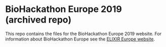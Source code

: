 # BioHackathon Europe 2019 (archived repo)
This repo contains the files for the BioHackathon Europe 2019 website. For information about BioHackathon Europe see the [ELIXIR Europe website](https://elixir-europe.org/events/biohackathon-europe).
